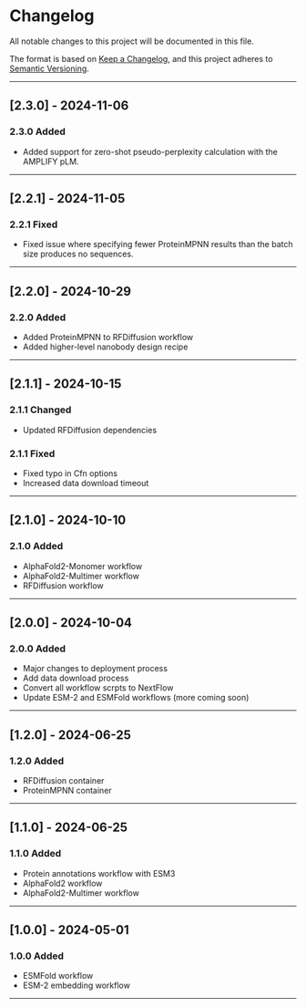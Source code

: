 # Changelog

All notable changes to this project will be documented in this file.

The format is based on [Keep a Changelog](https://keepachangelog.com/en/1.0.0/),
and this project adheres to [Semantic Versioning](https://semver.org/spec/v2.0.0.html).

---

## [2.3.0] - 2024-11-06

### 2.3.0 Added

- Added support for zero-shot pseudo-perplexity calculation with the AMPLIFY pLM.

---

## [2.2.1] - 2024-11-05

### 2.2.1 Fixed

- Fixed issue where specifying fewer ProteinMPNN results than the batch size produces no sequences.

---

## [2.2.0] - 2024-10-29

### 2.2.0 Added

- Added ProteinMPNN to RFDiffusion workflow
- Added higher-level nanobody design recipe

---

## [2.1.1] - 2024-10-15

### 2.1.1 Changed

- Updated RFDiffusion dependencies

### 2.1.1 Fixed

- Fixed typo in Cfn options
- Increased data download timeout

---

## [2.1.0] - 2024-10-10

### 2.1.0 Added

- AlphaFold2-Monomer workflow
- AlphaFold2-Multimer workflow
- RFDiffusion workflow

---

## [2.0.0] - 2024-10-04

### 2.0.0 Added

- Major changes to deployment process
- Add data download process
- Convert all workflow scrpts to NextFlow
- Update ESM-2 and ESMFold workflows (more coming soon)

---

## [1.2.0] - 2024-06-25

### 1.2.0 Added

- RFDiffusion container
- ProteinMPNN container

---

## [1.1.0] - 2024-06-25

### 1.1.0 Added

- Protein annotations workflow with ESM3
- AlphaFold2 workflow
- AlphaFold2-Multimer workflow

---

## [1.0.0] - 2024-05-01

### 1.0.0 Added

- ESMFold workflow
- ESM-2 embedding workflow

---
